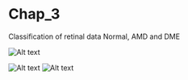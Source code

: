 # Chap_3
Classification of retinal data Normal, AMD and DME


![Alt text](https://github.com/ultrai/Chap_3/blob/master/Images/image.png "Optional title")

![Alt text](https://github.com/ultrai/Chap_3/blob/master/Images/31.png)
![Alt text](https://github.com/ultrai/Chap_3/blob/master/Images/8.png)
